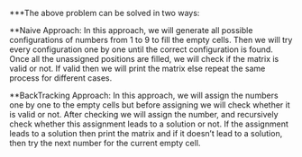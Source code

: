 ***The above problem can be solved in two ways:

**Naive Approach: In this approach, we will generate all possible configurations of numbers from 1 to 9 to fill the empty cells. Then we will try every configuration one by one until the correct configuration is found. Once all the unassigned positions are filled, we will check if the matrix is valid or not. If valid then we will print the matrix else repeat the same process for different cases.


**BackTracking Approach: In this approach, we will assign the numbers one by one to the empty cells but before assigning we will check whether it is valid or not. After checking we will assign the number, and recursively check whether this assignment leads to a solution or not. If the assignment leads to a solution then print the matrix and if it doesn’t lead to a solution, then try the next number for the current empty cell.
